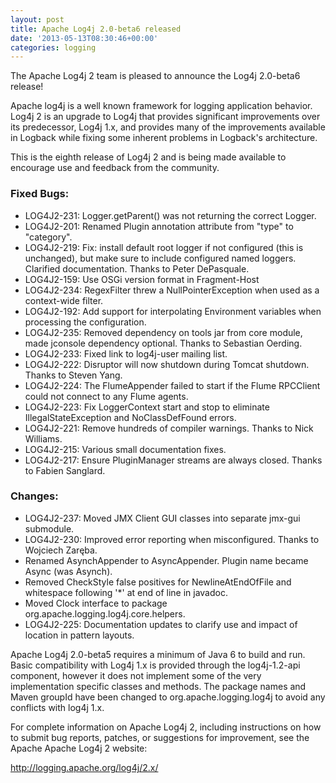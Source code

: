 ```yaml
---
layout: post
title: Apache Log4j 2.0-beta6 released
date: '2013-05-13T08:30:46+00:00'
categories: logging
---
```

<p>The Apache Log4j 2 team is pleased to announce the Log4j 2.0-beta6 release!</p>

<p>Apache log4j is a well known framework for logging application behavior. Log4j 2 is an upgrade to
Log4j that provides significant improvements over its predecessor, Log4j 1.x, and provides
many of the improvements available in Logback while fixing some inherent problems in Logback's
architecture.</p>

<p>This is the eighth release of Log4j 2 and is being made available to encourage use and feedback from the community.</p>

<h3>Fixed Bugs:</h3>
<ul>
<li>LOG4J2-231:  Logger.getParent() was not returning the correct Logger.</li>
<li>LOG4J2-201:  Renamed Plugin annotation attribute from "type" to "category".</li>
<li>LOG4J2-219:  Fix: install default root logger if not configured (this is unchanged),
        but make sure to include configured named loggers. Clarified documentation. Thanks to Peter DePasquale.</li>
<li>LOG4J2-159:  Use OSGi version format in Fragment-Host</li>
<li>LOG4J2-234:  RegexFilter threw a NullPointerException when used as a context-wide filter.</li>
<li>LOG4J2-192:  Add support for interpolating Environment variables when processing the configuration.</li>
<li>LOG4J2-235:  Removed dependency on tools jar from core module, made jconsole dependency optional. Thanks to Sebastian Oerding.</li>
<li>LOG4J2-233:  Fixed link to log4j-user mailing list.</li>
<li>LOG4J2-222:  Disruptor will now shutdown during Tomcat shutdown. Thanks to Steven Yang.</li>
<li>LOG4J2-224:  The FlumeAppender failed to start if the Flume RPCClient could not connect to any Flume agents.</li>
<li>LOG4J2-223:  Fix LoggerContext start and stop to eliminate IllegalStateException and NoClassDefFound errors.</li>
<li>LOG4J2-221:  Remove hundreds of compiler warnings. Thanks to Nick Williams.</li>
<li>LOG4J2-215:  Various small documentation fixes.</li>
<li>LOG4J2-217:  Ensure PluginManager streams are always closed. Thanks to Fabien Sanglard.</li>
</ul>


<h3>Changes:</h3>

<ul>
<li>LOG4J2-237:  Moved JMX Client GUI classes into separate jmx-gui submodule.</li>
<li>LOG4J2-230:  Improved error reporting when misconfigured. Thanks to Wojciech Zaręba.</li>
<li>Renamed AsynchAppender to AsyncAppender. Plugin name became Async (was Asynch).</li>
<li>Removed CheckStyle false positives for NewlineAtEndOfFile and whitespace following '*' at end of line in javadoc.</li>
<li>Moved Clock interface to package org.apache.logging.log4j.core.helpers.</li>
<li>LOG4J2-225:  Documentation updates to clarify use and impact of location in pattern layouts.</li>
</ul>

<p>Apache Log4j 2.0-beta5 requires a minimum of Java 6 to build and run. Basic compatibility with
Log4j 1.x is provided through the log4j-1.2-api component, however it does not implement some of the
very implementation specific classes and methods. The package names and Maven groupId have been changed to
org.apache.logging.log4j to avoid any conflicts with log4j 1.x.</p>

<p>For complete information on Apache Log4j 2, including instructions on how to submit bug reports,
patches, or suggestions for improvement, see the Apache Apache Log4j 2 website:</p>

<a href="http://logging.apache.org/log4j/2.x/">http://logging.apache.org/log4j/2.x/</a>
